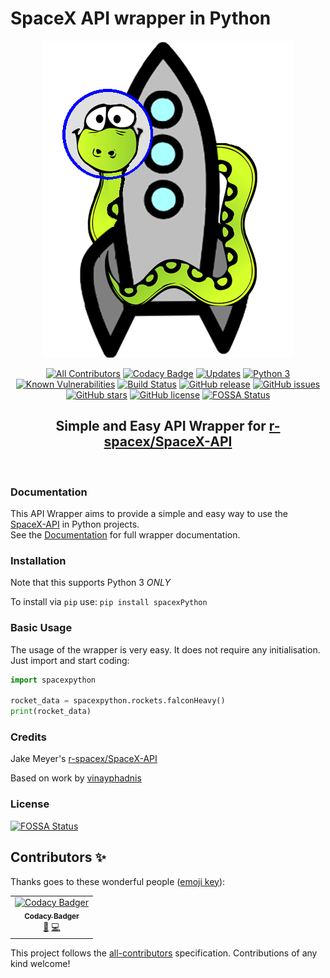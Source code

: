 # SpaceX API wrapper in Python
<div align="center">
<img src="https://github.com/alshapton/SpacePY-X/blob/master/pyrocket.png">


[![All Contributors](https://img.shields.io/badge/all_contributors-1-orange.svg?style=flat-square)](#contributors)
[![Codacy Badge](https://api.codacy.com/project/badge/Grade/c8b036f596d2471a9ce4c4e78bf9a3f3)](https://app.codacy.com/app/alshapton/SpacePY-X?utm_source=github.com&utm_medium=referral&utm_content=alshapton/SpacePY-X&utm_campaign=Badge_Grade_Settings)
[![Updates](https://pyup.io/repos/github/alshapton/SpacePY-X/shield.svg)](https://pyup.io/repos/github/alshapton/SpacePY-X/)
[![Python 3](https://pyup.io/repos/github/alshapton/SpacePY-X/python-3-shield.svg)](https://pyup.io/repos/github/alshapton/SpacePY-X/)
[![Known Vulnerabilities](https://snyk.io//test/github/alshapton/SpacePY-X/badge.svg?targetFile=requirements.txt)](https://snyk.io//test/github/alshapton/SpacePY-X?targetFile=requirements.txt)
[![Build Status](https://travis-ci.com/alshapton/SpacePY-X.svg?branch=master)](https://travis-ci.com/alshapton/SpacePY-X)
[![GitHub release](https://img.shields.io/github/release/alshapton/SpacePY-X.svg)](https://github.com/alshapton/SpacePY-X/releases)
[![GitHub issues](https://img.shields.io/github/issues/alshapton/SpacePY-X.svg)](https://github.com/alshapton/SpacePY-X/issues)
[![GitHub stars](https://img.shields.io/github/stars/alshapton/SpacePY-X.svg)](https://github.com/alshapton/SpacePY-X/stargazers)
[![GitHub license](https://img.shields.io/github/license/alshapton/SpacePY-X.svg)](https://github.com/alshapton/SpacePY-X)
[![FOSSA Status](https://app.fossa.io/api/projects/git%2Bgithub.com%2Falshapton%2FSpacePY-X.svg?type=shield)](https://app.fossa.io/projects/git%2Bgithub.com%2Falshapton%2FSpacePY-X?ref=badge_shield)

## Simple and Easy API Wrapper for [r-spacex/SpaceX-API](https://github.com/r-spacex/SpaceX-API)

<br>

</div>

### Documentation
This API Wrapper aims to provide a simple and easy way to use the [SpaceX-API](https://github.com/r-spacex/SpaceX-API) in Python projects.
<br>
See the [Documentation](https://spacepy-x.readthedocs.io/en/master/) for full wrapper documentation.

### Installation
Note that this supports Python 3 *ONLY*

To install via `pip` use:
`pip install spacexPython`

### Basic Usage
The usage of the wrapper is very easy. It does not require any initialisation. Just import and start coding:
```python
import spacexpython

rocket_data = spacexpython.rockets.falconHeavy()
print(rocket_data)
```

### Credits
Jake Meyer's [r-spacex/SpaceX-API](https://github.com/r-spacex/SpaceX-API)

Based on work by [vinayphadnis](https://github.com/vinayphadnis/SpaceX-Python.git)

### License
[![FOSSA Status](https://app.fossa.io/api/projects/git%2Bgithub.com%2Falshapton%2FSpacePY-X.svg?type=large)](https://app.fossa.io/projects/git%2Bgithub.com%2Falshapton%2FSpacePY-X?ref=badge_large)
## Contributors ✨

Thanks goes to these wonderful people ([emoji key](https://allcontributors.org/docs/en/emoji-key)):

<!-- ALL-CONTRIBUTORS-LIST:START - Do not remove or modify this section -->
<!-- prettier-ignore -->
<table>
  <tr>
    <td align="center"><a href="https://www.codacy.com"><img src="https://avatars3.githubusercontent.com/u/23704769?v=4" width="100px;" alt="Codacy Badger"/><br /><sub><b>Codacy Badger</b></sub></a><br /><a href="#review-codacy-badger" title="Reviewed Pull Requests">👀</a> <a href="https://github.com/alshapton/SpacePY-X/commits?author=codacy-badger" title="Code">💻</a></td>
  </tr>
</table>

<!-- ALL-CONTRIBUTORS-LIST:END -->

This project follows the [all-contributors](https://github.com/all-contributors/all-contributors) specification. Contributions of any kind welcome!
